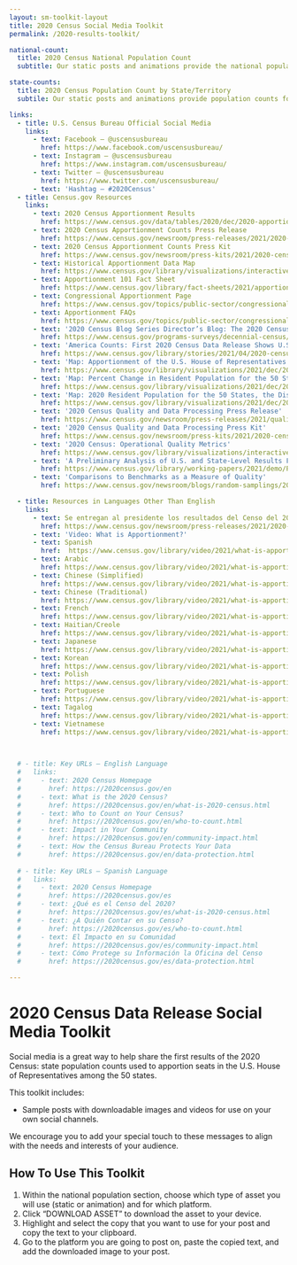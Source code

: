 ```yaml
---
layout: sm-toolkit-layout
title: 2020 Census Social Media Toolkit
permalink: /2020-results-toolkit/

national-count:
  title: 2020 Census National Population Count
  subtitle: Our static posts and animations provide the national population count, including all 50 states, the District of Columbia, and Puerto Rico. Each product shows changes from the 2010 Census to the 2020 Census. 

state-counts: 
  title: 2020 Census Population Count by State/Territory
  subtile: Our static posts and animations provide population counts for all 50 states, the District of Columbia, and Puerto Rico. Each product shows changes from the 2010 Census to the 2020 Census by geography.

links:
  - title: U.S. Census Bureau Official Social Media
    links: 
      - text: Facebook – @uscensusbureau
        href: https://www.facebook.com/uscensusbureau/
      - text: Instagram – @uscensusbureau
        href: https://www.instagram.com/uscensusbureau/
      - text: Twitter – @uscensusbureau
        href: https://www.twitter.com/uscensusbureau/
      - text: 'Hashtag – #2020Census'
  - title: Census.gov Resources
    links:
      - text: 2020 Census Apportionment Results
        href: https://www.census.gov/data/tables/2020/dec/2020-apportionment-data.html
      - text: 2020 Census Apportionment Counts Press Release
        href: https://www.census.gov/newsroom/press-releases/2021/2020-census-apportionment-results.html
      - text: 2020 Census Apportionment Counts Press Kit
        href: https://www.census.gov/newsroom/press-kits/2021/2020-census-apportionment-counts.html
      - text: Historical Apportionment Data Map
        href: https://www.census.gov/library/visualizations/interactive/historical-apportionment-data-map.html
      - text: Apportionment 101 Fact Sheet
        href: https://www.census.gov/library/fact-sheets/2021/apportionment-101.html
      - text: Congressional Apportionment Page
        href: https://www.census.gov/topics/public-sector/congressional-apportionment.html
      - text: Apportionment FAQs
        href: https://www.census.gov/topics/public-sector/congressional-apportionment/about/faqs.html
      - text: '2020 Census Blog Series Director’s Blog: The 2020 Census: Our Growing Nation'
        href: https://www.census.gov/programs-surveys/decennial-census/2020-census/news/blog-posts.html
      - text: 'America Counts: First 2020 Census Data Release Shows U.S. Resident Population of 331,449,281'
        href: https://www.census.gov/library/stories/2021/04/2020-census-data-release.html
      - text: 'Map: Apportionment of the U.S. House of Representatives'
        href: https://www.census.gov/library/visualizations/2021/dec/2020-apportionment-map.html
      - text: 'Map: Percent Change in Resident Population for the 50 States, the District of Columbia, and Puerto Rico: 2010 to 2020'
        href: https://www.census.gov/library/visualizations/2021/dec/2020-percent-change-map.html
      - text: 'Map: 2020 Resident Population for the 50 States, the District of Columbia, and Puerto Rico'
        href: https://www.census.gov/library/visualizations/2021/dec/2020-resident-population-map.html
      - text: '2020 Census Quality and Data Processing Press Release'
        href: https://www.census.gov/newsroom/press-releases/2021/quality-indicators-on-2020-census.html
      - text: '2020 Census Quality and Data Processing Press Kit'
        href: https://www.census.gov/newsroom/press-kits/2021/2020-census-quality-and-data-processing.html
      - text: '2020 Census: Operational Quality Metrics'
        href: https://www.census.gov/library/visualizations/interactive/2020-census-operational-quality-metrics.html
      - text: 'A Preliminary Analysis of U.S. and State-Level Results From the 2020 Census'
        href: https://www.census.gov/library/working-papers/2021/demo/POP-twps0104.html
      - text: 'Comparisons to Benchmarks as a Measure of Quality'
        href: https://www.census.gov/newsroom/blogs/random-samplings/2021/04/comparisons-to-benchmarks-as-a-measure-of-quality.html

  - title: Resources in Languages Other Than English
    links:
      - text: Se entregan al presidente los resultados del Censo del 2020 para la distribución proporcional de distritos congresionales
        href: https://www.census.gov/newsroom/press-releases/2021/2020-census-apportionment-results/2020-census-apportionment-results-spanish.html
      - text: 'Video: What is Apportionment?'
      - text: Spanish
        href:  https://www.census.gov/library/video/2021/what-is-apportionment/what-is-apportionment-spanish.html
      - text: Arabic
        href: https://www.census.gov/library/video/2021/what-is-apportionment/what-is-apportionment-arabic.html
      - text: Chinese (Simplified)
        href: https://www.census.gov/library/video/2021/what-is-apportionment/what-is-apportionment-chinese-simplified.html
      - text: Chinese (Traditional)
        href: https://www.census.gov/library/video/2021/what-is-apportionment/what-is-apportionment-chinese-traditional.html
      - text: French
        href: https://www.census.gov/library/video/2021/what-is-apportionment/what-is-apportionment-french.html
      - text: Haitian/Creole
        href: https://www.census.gov/library/video/2021/what-is-apportionment/what-is-apportionment-haitian-creole.html
      - text: Japanese
        href: https://www.census.gov/library/video/2021/what-is-apportionment/what-is-apportionment-japanese.html
      - text: Korean
        href: https://www.census.gov/library/video/2021/what-is-apportionment/what-is-apportionment-korean.html
      - text: Polish
        href: https://www.census.gov/library/video/2021/what-is-apportionment/what-is-apportionment-polish.html
      - text: Portuguese
        href: https://www.census.gov/library/video/2021/what-is-apportionment/what-is-apportionment-portuguese.html
      - text: Tagalog
        href: https://www.census.gov/library/video/2021/what-is-apportionment/what-is-apportionment-tagalog.html
      - text: Vietnamese
        href: https://www.census.gov/library/video/2021/what-is-apportionment/what-is-apportionment-vietnamese.html

      

  # - title: Key URLs – English Language
  #   links:
  #     - text: 2020 Census Homepage
  #       href: https://2020census.gov/en
  #     - text: What is the 2020 Census?
  #       href: https://2020census.gov/en/what-is-2020-census.html
  #     - text: Who to Count on Your Census?
  #       href: https://2020census.gov/en/who-to-count.html
  #     - text: Impact in Your Community
  #       href: https://2020census.gov/en/community-impact.html
  #     - text: How the Census Bureau Protects Your Data
  #       href: https://2020census.gov/en/data-protection.html
  
  # - title: Key URLs – Spanish Language
  #   links: 
  #     - text: 2020 Census Homepage
  #       href: https://2020census.gov/es
  #     - text: ¿Qué es el Censo del 2020?
  #       href: https://2020census.gov/es/what-is-2020-census.html
  #     - text: ¿A Quién Contar en su Censo?
  #       href: https://2020census.gov/es/who-to-count.html
  #     - text: El Impacto en su Comunidad
  #       href: https://2020census.gov/es/community-impact.html
  #     - text: Cómo Protege su Información la Oficina del Censo
  #       href: https://2020census.gov/es/data-protection.html

---
```

# 2020 Census Data Release Social Media Toolkit
Social media is a great way to help share the first results of the 2020 Census: state population counts used to apportion seats in the U.S. House of Representatives among the 50 states.

This toolkit includes:

- Sample posts with downloadable images and videos for use on your own social channels.
 
We encourage you to add your special touch to these messages to align with the needs and interests of your audience.

## How To Use This Toolkit
1. Within the national population section, choose which type of asset you will use (static or animation) and for which platform.
2. Click “DOWNLOAD ASSET” to download the asset to your device.
3. Highlight and select the copy that you want to use for your post and copy the text to your clipboard.
4. Go to the platform you are going to post on, paste the copied text, and add the downloaded image to your post.